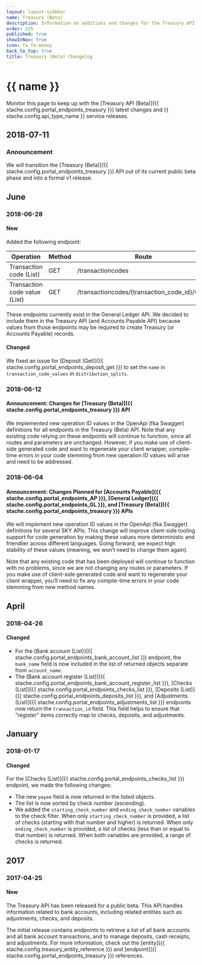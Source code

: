 ```yaml
---
layout: layout-sidebar
name: Treasury (Beta)
description: Information on additions and changes for the Treasury API (Beta).
order: 225
published: true
showInNav: true
icon: fa fa-money
back_to_top: true
title: Treasury (Beta) Changelog
---
```


# {{ name }}

Monitor this page to keep up with the [Treasury API (Beta)]({{ stache.config.portal_endpoints_treasury }}) latest changes and {{ stache.config.api_type_name }} service releases.

## 2018-07-11

### Announcement

We will transition the [Treasury (Beta)]({{ stache.config.portal_endpoints_treasury }}) API out of its current public beta phase and into a formal v1 release.

## June

### 2018-06-28

#### New

Added the following endpoint:

<div class="table-responsive">
	<table class="table table-striped table-hover">
		<thead>
			<tr>
				<th>Operation</th>
				<th>Method</th>
				<th>Route</th>
			</tr>
		</thead>
		<tbody>
			<tr class="clickable-row" data-url="{{ stache.config.portal_endpoints_transaction_code_list_treasury }}">
				<td>Transaction code (List)</td>
				<td>GET</td>
				<td>/transactioncodes</td>
			</tr>
		</tbody>
		<tbody>
			<tr class="clickable-row" data-url="{{ stache.config.portal_endpoints_transaction_code_value_list_treasury }}">
				<td>Transaction code value (List)</td>
				<td>GET</td>
				<td>/transactioncodes/{transaction_code_id}/value</td>
			</tr>
		</tbody>
	</table>
</div>

These endpoints currently exist in the General Ledger API. We decided to include them in the Treasury API (and Accounts Payable API) because values from those endpoints may be required to create Treasury (or Accounts Payable) records.

#### Changed

We fixed an issue for [Deposit (Get)]({{ stache.config.portal_endpoints_deposit_get }}) to set the `name` in `transaction_code_values` in `distribution_splits`.

### 2018-06-12

#### Announcement: Changes for [Treasury (Beta)]({{ stache.config.portal_endpoints_treasury }}) API

We implemented new operation ID values in the OpenApi (fka Swagger) definitions for all endpoints in the Treasury (Beta) API. Note that any existing code relying on these endpoints will continue to function, since all routes and parameters are unchanged. However, if you make use of client-side generated code and want to regenerate your client wrapper, compile-time errors in your code stemming from new operation ID values will arise and need to be addressed.

### 2018-06-04

#### Announcement: Changes Planned for [Accounts Payable]({{ stache.config.portal_endpoints_AP }}), [General Ledger]({{ stache.config.portal_endpoints_GL }}), and [Treasury (Beta)]({{ stache.config.portal_endpoints_treasury }}) APIs

We will implement new operation ID values in the OpenApi (fka Swagger) definitions for several SKY APIs. This change will improve client-side tooling support for code generation by making these values more deterministic and friendlier across different languages. Going forward, we expect high stability of these values (meaning, we won’t need to change them again).

Note that any existing code that has been deployed will continue to function with no problems, since we are not changing any routes or parameters. If you make use of client-side generated code and want to regenerate your client wrapper, you’ll need to fix any compile-time errors in your code stemming from new method names.

## April

### 2018-04-26

#### Changed

- For the  [Bank account (List)]({{ stache.config.portal_endpoints_bank_account_list }}) endpoint, the `bank_name` field is now included in the list of returned objects separate from `account_name`.
- The  [Bank account register (List)]({{ stache.config.portal_endpoints_bank_account_register_list }}), [Checks (List)]({{ stache.config.portal_endpoints_checks_list }}), [Deposits (List)]({{ stache.config.portal_endpoints_deposits_list }}), and [Adjustments (List)]({{ stache.config.portal_endpoints_adjustments_list }}) endpoints now return the `transaction_id` field. This field helps to ensure that "register" items correctly map to checks, deposits, and adjustments.

## January

### 2018-01-17

#### Changed

For the  [Checks (List)]({{ stache.config.portal_endpoints_checks_list }}) endpoint, we made the following changes:

- The new `payee` field is now returned in the listed objects.
- The list is now sorted by check number (ascending).
- We added the `starting_check_number` and `ending_check_number` variables to the check filter. When only `starting_check_number` is provided, a list of checks (starting with that number and higher) is returned. When only `ending_check_number` is provided, a list of checks (less than or equal to that number) is returned. When both variables are provided, a range of checks is returned.

## 2017

### 2017-04-25

#### New

The Treasury API has been released for a public beta. This API handles information related to bank accounts, including related entities such as adjustments, checks, and deposits.

The initial release contains endpoints to retrieve a list of all bank accounts and all bank account transactions, and to manage deposits, cash receipts, and adjustments. For more information, check out the [entity]({{ stache.config.treasury_entity_reference }}) and [endpoint]({{ stache.config.portal_endpoints_treasury }}) references.
